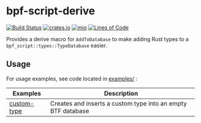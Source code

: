 # bpf-script-derive
[![Build Status](https://github.com/arcjustin/bpf-script-derive/workflows/build/badge.svg)](https://github.com/arcjustin/bpf-script-derive/actions?query=workflow%3Abuild)
[![crates.io](https://img.shields.io/crates/v/bpf-script-derive.svg)](https://crates.io/crates/bpf-script-derive)
[![mio](https://docs.rs/bpf-script-derive/badge.svg)](https://docs.rs/bpf-script-derive/)
[![Lines of Code](https://tokei.rs/b1/github/arcjustin/bpf-script-derive?category=code)](https://tokei.rs/b1/github/arcjustin/bpf-script-derive?category=code)

Provides a derive macro for `AddToDatabase` to make adding Rust types to a `bpf_script::types::TypeDatabase` easier.

## Usage

For usage examples, see code located in [examples/](examples/) :

  | Examples | Description |
  |----------|-------------|
  |[custom-type](examples/custom-type.rs)| Creates and inserts a custom type into an empty BTF database|
